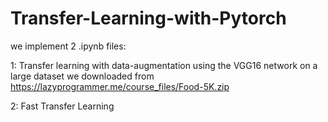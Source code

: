 # Transfer-Learning-with-Pytorch

we implement 2 .ipynb files:

1: Transfer learning with data-augmentation using the VGG16 network on a large dataset we downloaded from https://lazyprogrammer.me/course_files/Food-5K.zip

2: Fast Transfer Learning
